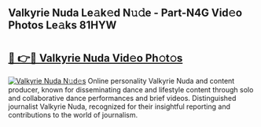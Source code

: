 ## Valkyrie Nuda Le𝚊k𝚎d N𝚞𝚍e - Part-N4G Vid𝚎o Photos Le𝚊ks 81HYW

# <h2><a href="http://fbf44f3.evod.top/?m=Valkyrie+Nuda">🔗 👉🔴 Valkyrie Nuda Vid𝚎o Ph𝚘t𝚘s</a></h2>

[![Valkyrie Nuda N𝚞d𝚎s](https://i.imgur.com/8V9OHl7.gif)](http://fbf44f3.evod.top/?m=Valkyrie+Nuda)
Online personality Valkyrie Nuda and content producer, known for disseminating dance and lifestyle content through solo and collaborative dance performances and brief videos. Distinguished journalist Valkyrie Nuda, recognized for their insightful reporting and contributions to the world of journalism. 
